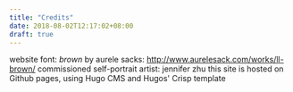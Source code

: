 ```yaml
---
title: "Credits"
date: 2018-08-02T12:17:02+08:00
draft: true
---
```

website font: *brown* by aurele sacks: http://www.aurelesack.com/works/ll-brown/
commissioned self-portrait artist: jennifer zhu
this site is hosted on Github pages, using Hugo CMS and Hugos' Crisp template
